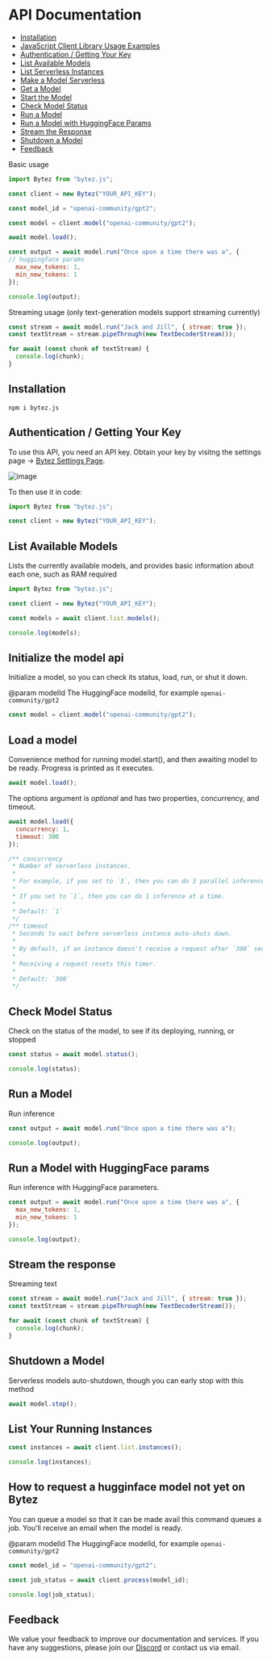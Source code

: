 # API Documentation

- [Installation](#installation)
- [JavaScript Client Library Usage Examples](#javascript-client-library-usage-examples)
- [Authentication / Getting Your Key](#authentication-/-getting-your-key)
- [List Available Models](#list-available-models)
- [List Serverless Instances](#list-serverless-instances)
- [Make a Model Serverless](#make-a-model-serverless)
- [Get a Model](#get-a-model)
- [Start the Model](#start-the-model)
- [Check Model Status](#check-model-status)
- [Run a Model](#run-a-model)
- [Run a Model with HuggingFace Params](#run-a-model-with-huggingface-params)
- [Stream the Response](#stream-the-response)
- [Shutdown a Model](#shutdown-a-model)
- [Feedback](#feedback)


Basic usage
```js
import Bytez from "bytez.js";

const client = new Bytez("YOUR_API_KEY");

const model_id = "openai-community/gpt2";

const model = client.model("openai-community/gpt2");

await model.load();

const output = await model.run("Once upon a time there was a", {
// huggingface params
  max_new_tokens: 1,
  min_new_tokens: 1
});

console.log(output);
```

Streaming usage (only text-generation models support streaming currently)
```js
const stream = await model.run("Jack and Jill", { stream: true });
const textStream = stream.pipeThrough(new TextDecoderStream());

for await (const chunk of textStream) {
  console.log(chunk);
}
```


## Installation

`npm i bytez.js`

## Authentication / Getting Your Key

To use this API, you need an API key. Obtain your key by visitng the settings page -> [Bytez Settings Page](https://bytez.com/settings).

![image](https://github.com/user-attachments/assets/884b92b1-021a-4aa4-a150-312ae89f80d0)

To then use it in code:
```js
import Bytez from "bytez.js";

const client = new Bytez("YOUR_API_KEY");
```

## List Available Models

Lists the currently available models, and provides basic information about each one, such as RAM required

```js
import Bytez from "bytez.js";

const client = new Bytez("YOUR_API_KEY");

const models = await client.list.models();

console.log(models);
```

## Initialize the model api

Initialize a model, so you can check its status, load, run, or shut it down.

@param modelId The HuggingFace modelId, for example `openai-community/gpt2`

```js
const model = client.model("openai-community/gpt2");
```

## Load a model

Convenience method for running model.start(), and then awaiting model to be ready. Progress is printed as it executes.

```js
await model.load();
```

The options argument is *optional* and has two properties, concurrency, and timeout.
```js
await model.load({
  concurrency: 1,
  timeout: 300
});

/** concurrency
 * Number of serverless instances.
 *
 * For example, if you set to `3`, then you can do 3 parallel inferences.
 *
 * If you set to `1`, then you can do 1 inference at a time.
 *
 * Default: `1`
 */
/** timeout
 * Seconds to wait before serverless instance auto-shuts down.
 *
 * By default, if an instance doesn't receive a request after `300` seconds, then it shuts down.
 *
 * Receiving a request resets this timer.
 *
 * Default: `300`
 */
```

## Check Model Status

Check on the status of the model, to see if its deploying, running, or stopped

```js
const status = await model.status();

console.log(status);
```

## Run a Model

Run inference

```js
const output = await model.run("Once upon a time there was a");

console.log(output);
```

## Run a Model with HuggingFace params

Run inference with HuggingFace parameters.

```js
const output = await model.run("Once upon a time there was a", {
  max_new_tokens: 1,
  min_new_tokens: 1
});

console.log(output);
```

## Stream the response

Streaming text

```js
const stream = await model.run("Jack and Jill", { stream: true });
const textStream = stream.pipeThrough(new TextDecoderStream());

for await (const chunk of textStream) {
  console.log(chunk);
}
```

## Shutdown a Model

Serverless models auto-shutdown, though you can early stop with this method

```js
await model.stop();
```

## List Your Running Instances

```js
const instances = await client.list.instances();

console.log(instances);
```

## How to request a hugginface model not yet on Bytez

You can queue a model so that it can be made avail this command queues a job. You'll receive an email when the model is ready.

@param modelId The HuggingFace modelId, for example `openai-community/gpt2`

```js
const model_id = "openai-community/gpt2";

const job_status = await client.process(model_id);

console.log(job_status);
```

## Feedback

We value your feedback to improve our documentation and services. If you have any suggestions, please join our [Discord](https://discord.gg/Zrd5UbMEBA) or contact us via email.
